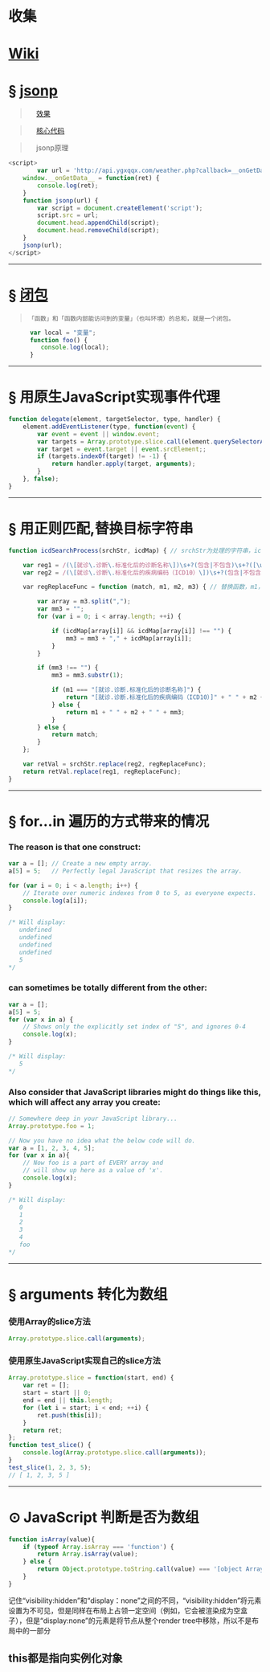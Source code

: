 # 收集
# [Wiki](https://github.com/ygxqqx/collection/wiki)

# &sect; [jsonp](https://zhuanlan.zhihu.com/p/22600501?refer=study-fe)

>     [效果](https://ygxqqx.github.io/collection/jsonp/)  

>     [核心代码](https://github.com/ygxqqx/collection/issues/5)  

>     jsonp原理
        
``` js
<script>
        var url = 'http://api.ygxqqx.com/weather.php?callback=__onGetData__';
	window.__onGetData__ = function(ret) {
	    console.log(ret);
	}
	function jsonp(url) {
	    var script = document.createElement('script');
	    script.src = url;
	    document.head.appendChild(script);
	    document.head.removeChild(script);
	}
	jsonp(url);
</script>
```
---

# &sect; [闭包](https://zhuanlan.zhihu.com/p/22486908?refer=study-fe)

>     「函数」和「函数内部能访问到的变量」（也叫环境）的总和，就是一个闭包。
    
``` js
      var local = "变量";
      function foo() {
         console.log(local);
      }


```
---

# &sect; 用原生JavaScript实现事件代理

``` js
function delegate(element, targetSelector, type, handler) {
    element.addEventListener(type, function(event) {
        var event = event || window.event;
        var targets = Array.prototype.slice.call(element.querySelectorAll(targetSelector));
        var target = event.target || event.srcElement;;
        if (targets.indexOf(target) != -1) {
            return handler.apply(target, arguments);
        }
    }, false);
}
```
----

# &sect; 用正则匹配,替换目标字符串

``` js
function icdSearchProcess(srchStr, icdMap) { // srchStr为处理的字符串，icdMap为替换规则的JSON数据格式

    var reg1 = /(\[就诊\.诊断\.标准化后的诊断名称\])\s+?(包含|不包含)\s+?([\u4E00-\u9FFF\w,]+)/g;
    var reg2 = /(\[就诊\.诊断\.标准化后的疾病编码（ICD10）\])\s+?(包含|不包含)\s+?([\w,]+)/g;

    var regReplaceFunc = function (match, m1, m2, m3) { // 替换函数，m1，m2，m3 分别为对应匹配到的字符串                         

		var array = m3.split(",");
		var mm3 = "";
		for (var i = 0; i < array.length; ++i) {

		    if (icdMap[array[i]] && icdMap[array[i]] !== "") {
				mm3 = mm3 + "," + icdMap[array[i]];
		    }
		}

		if (mm3 !== "") {
		    mm3 = mm3.substr(1);

		    if (m1 === "[就诊.诊断.标准化后的诊断名称]") {
				return "[就诊.诊断.标准化后的疾病编码（ICD10）]" + " " + m2 + " " + mm3;
		    } else {
				return m1 + " " + m2 + " " + mm3;
		    }
		} else {
		    return match;
		}
    };

    var retVal = srchStr.replace(reg2, regReplaceFunc);
    return retVal.replace(reg1, regReplaceFunc);
}
```
---
# &sect; for...in 遍历的方式带来的情况

### The reason is that one construct:

``` js
var a = []; // Create a new empty array.
a[5] = 5;   // Perfectly legal JavaScript that resizes the array.

for (var i = 0; i < a.length; i++) {
    // Iterate over numeric indexes from 0 to 5, as everyone expects.
    console.log(a[i]);
}

/* Will display:
   undefined
   undefined
   undefined
   undefined
   5
*/
```

### can sometimes be totally different from the other:

``` js
var a = [];
a[5] = 5;
for (var x in a) {
    // Shows only the explicitly set index of "5", and ignores 0-4
    console.log(x);
}

/* Will display:
   5
*/
```

### Also consider that JavaScript libraries might do things like this, which will affect any array you create:

``` js
// Somewhere deep in your JavaScript library...
Array.prototype.foo = 1;

// Now you have no idea what the below code will do.
var a = [1, 2, 3, 4, 5];
for (var x in a){
    // Now foo is a part of EVERY array and 
    // will show up here as a value of 'x'.
    console.log(x);
}

/* Will display:
   0
   1
   2
   3
   4
   foo
*/
```
----

# &sect; arguments 转化为数组

### 使用Array的slice方法

``` js
Array.prototype.slice.call(arguments);
```
### 使用原生JavaScript实现自己的slice方法

``` js
Array.prototype.slice = function(start, end) {
    var ret = [];
    start = start || 0;
    end = end || this.length;
    for (let i = start; i < end; ++i) {
        ret.push(this[i]);
    }
    return ret;
};
function test_slice() {
    console.log(Array.prototype.slice.call(arguments));
}
test_slice(1, 2, 3, 5);
// [ 1, 2, 3, 5 ]
```
----
# ⊙ JavaScript 判断是否为数组
```js
function isArray(value){
    if (typeof Array.isArray === 'function') {
        return Array.isArray(value); 
    } else {
        return Object.prototype.toString.call(value) === '[object Array]'; 
    } 
}
```


记住“visibility:hidden”和“display：none”之间的不同，“visibility:hidden”将元素设置为不可见，但是同样在布局上占领一定空间（例如，它会被渲染成为空盒子），但是“display:none”的元素是将节点从整个render tree中移除，所以不是布局中的一部分 

## this都是指向实例化对象

